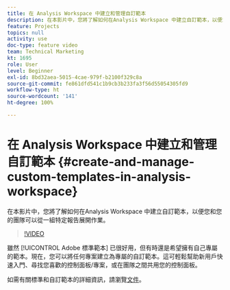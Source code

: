 ```yaml
---
title: 在 Analysis Workspace 中建立和管理自訂範本
description: 在本影片中，您將了解如何在Analysis Workspace 中建立自訂範本，以便您和您的團隊可以從一組特定報告展開作業。
feature: Projects
topics: null
activity: use
doc-type: feature video
team: Technical Marketing
kt: 1695
role: User
level: Beginner
exl-id: 8bd32aea-5015-4cae-979f-b2100f329c8a
source-git-commit: fe861dfd541c1b9cb3b233fa3f56d55054305fd9
workflow-type: ht
source-wordcount: '141'
ht-degree: 100%

---
```


# 在 Analysis Workspace 中建立和管理自訂範本 {#create-and-manage-custom-templates-in-analysis-workspace}

在本影片中，您將了解如何在Analysis Workspace 中建立自訂範本，以便您和您的團隊可以從一組特定報告展開作業。

>[!VIDEO](https://video.tv.adobe.com/v/23231/?quality=12)

雖然 [!UICONTROL Adobe 標準範本] 已很好用，但有時還是希望擁有自己專屬的範本。現在，您可以將任何專案建立為專屬的自訂範本。這可輕鬆幫助新用戶快速入門、尋找您喜歡的控制面板/專案，或在團隊之間共用您的控制面板。

如需有關標準和自訂範本的詳細資訊，請瀏覽[文件](https://experienceleague.adobe.com/docs/analytics/analyze/analysis-workspace/build-workspace-project/starter-projects.html?lang=en)。
